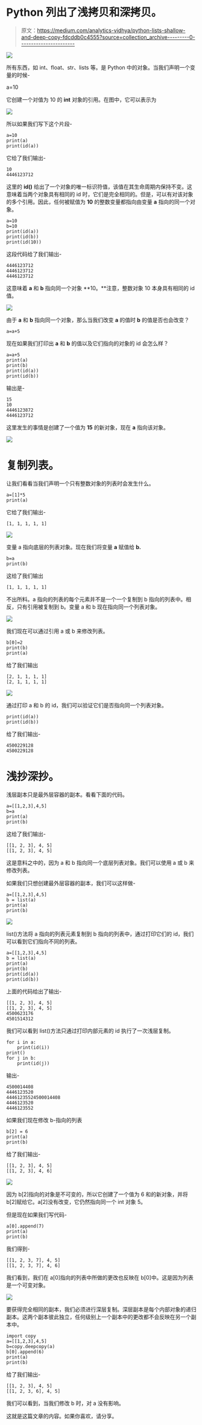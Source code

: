 # Python 列出了浅拷贝和深拷贝。

> 原文：<https://medium.com/analytics-vidhya/python-lists-shallow-and-deep-copy-fdcddb0c4555?source=collection_archive---------0----------------------->

![](img/b2cd3967c4078e2c6c8cce64903fd683.png)

所有东西，如 int、float、str、lists 等。是 Python 中的对象。当我们声明一个变量的时候-

a=10

它创建一个对值为 10 的 **int** 对象的引用。在图中，它可以表示为

![](img/e3216bb5e64a84da80a1230df2edf565.png)

所以如果我们写下这个片段-

```
a=10
print(a)
print(id(a))
```

它给了我们输出-

```
10
4446123712
```

这里的 **id()** 给出了一个对象的唯一标识符值，该值在其生命周期内保持不变。这意味着当两个对象具有相同的 id 时，它们是完全相同的。但是，可以有对该对象的多个引用。因此，任何被赋值为 **10** 的整数变量都指向由变量 **a** 指向的同一个对象。

```
a=10
b=10
print(id(a))
print(id(b))
print(id(10))
```

这段代码给了我们输出-

```
4446123712
4446123712
4446123712
```

这意味着 **a** 和 **b** 指向同一个对象 **10。**注意，整数对象 10 本身具有相同的 id 值。

![](img/e415f745968cd79b918c2dc700507376.png)

由于 **a** 和 **b** 指向同一个对象，那么当我们改变 **a** 的值时 **b** 的值是否也会改变？

```
a=a+5
```

现在如果我们打印出 **a** 和 **b** 的值以及它们指向的对象的 id 会怎么样？

```
a=a+5
print(a)
print(b)
print(id(a))
print(id(b))
```

输出是-

```
15
10
4446123872
4446123712
```

这里发生的事情是创建了一个值为 **15** 的新对象，现在 **a** 指向该对象。

![](img/05e350c67dfe46efb30f5414a401e74a.png)

# 复制列表。

让我们看看当我们声明一个只有整数对象的列表时会发生什么。

```
a=[1]*5
print(a)
```

它给了我们输出-

```
[1, 1, 1, 1, 1]
```

![](img/d8006b6c01c3db52cd55a88f556f22d0.png)

变量 a 指向底层的列表对象。现在我们将变量 **a** 赋值给 **b.**

```
b=a
print(b)
```

这给了我们输出

```
[1, 1, 1, 1, 1]
```

不出所料。a 指向的列表的每个元素并不是一个一个复制到 b 指向的列表中。相反，只有引用被复制到 b。变量 a 和 b 现在指向同一个列表对象。

![](img/7df2f334156ebf34964e9d6ca68297f7.png)

我们现在可以通过引用 a 或 b 来修改列表。

```
b[0]=2
print(b)
print(a)
```

给了我们输出

```
[2, 1, 1, 1, 1]
[2, 1, 1, 1, 1]
```

![](img/4ad1c3ec9b37011ae8543dcb88bb22f2.png)

通过打印 a 和 b 的 id，我们可以验证它们是否指向同一个列表对象。

```
print(id(a))
print(id(b))
```

给了我们输出-

```
4500229128
4500229128
```

# 浅抄深抄。

浅层副本只是最外层容器的副本。看看下面的代码。

```
a=[[1,2,3],4,5]
b=a
print(a)
print(b)
```

这给了我们输出-

```
[[1, 2, 3], 4, 5]
[[1, 2, 3], 4, 5]
```

这是意料之中的，因为 a 和 b 指向同一个底层列表对象。我们可以使用 a 或 b 来修改列表。

如果我们只想创建最外层容器的副本，我们可以这样做-

```
a=[[1,2,3],4,5]
b = list(a)
print(a)
print(b)
```

![](img/b353cc03ed1a43e531a7ee5deca422f2.png)

list()方法将 a 指向的列表元素复制到 b 指向的列表中，通过打印它们的 id，我们可以看到它们指向不同的列表。

```
a=[[1,2,3],4,5]
b = list(a)
print(a)
print(b)
print(id(a))
print(id(b))
```

上面的代码给出了输出-

```
[[1, 2, 3], 4, 5]
[[1, 2, 3], 4, 5]
4500623176
4501514312
```

我们可以看到 list()方法只通过打印内部元素的 id 执行了一次浅层复制。

```
for i in a:
    print(id(i))
print()
for j in b:
    print(id(j))
```

输出-

```
4500014408
4446123520
44461235524500014408
4446123520
4446123552
```

如果我们现在修改 b-指向的列表

```
b[2] = 6
print(a)
print(b)
```

给了我们输出-

```
[[1, 2, 3], 4, 5]
[[1, 2, 3], 4, 6]
```

![](img/a2be3cfffe08bf76ec54be9079550cdf.png)

因为 b[2]指向的对象是不可变的，所以它创建了一个值为 6 和的新对象，并将 b[2]赋给它。a[2]没有改变，它仍然指向同一个 int 对象 5。

但是现在如果我们写代码-

```
a[0].append(7)
print(a)
print(b)
```

我们得到-

```
[[1, 2, 3, 7], 4, 5]
[[1, 2, 3, 7], 4, 6]
```

我们看到，我们在 a[0]指向的列表中所做的更改也反映在 b[0]中。这是因为列表是一个可变对象。

![](img/0e3a68ef518f4dded2dddf385101b90c.png)

要获得完全相同的副本，我们必须进行深层复制。深层副本是每个内部对象的递归副本。这两个副本彼此独立，任何级别上一个副本中的更改都不会反映在另一个副本中。

```
import copy
a=[[1,2,3],4,5]
b=copy.deepcopy(a)
b[0].append(6)
print(a)
print(b)
```

给了我们输出-

```
[[1, 2, 3], 4, 5]
[[1, 2, 3, 6], 4, 5]
```

我们可以看到，当我们修改 b 时，对 a 没有影响。

这就是这篇文章的内容。如果你喜欢，请分享。